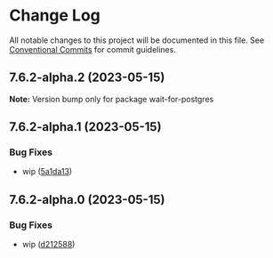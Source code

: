 # Change Log

All notable changes to this project will be documented in this file.
See [Conventional Commits](https://conventionalcommits.org) for commit guidelines.

## 7.6.2-alpha.2 (2023-05-15)

**Note:** Version bump only for package wait-for-postgres





## 7.6.2-alpha.1 (2023-05-15)


### Bug Fixes

* wip ([5a1da13](https://github.com/SocialGouv/docker/commit/5a1da13fa2524dd98ac77194b7a544957880f4f6))





## 7.6.2-alpha.0 (2023-05-15)


### Bug Fixes

* wip ([d212588](https://github.com/SocialGouv/docker/commit/d212588d02c022d92a1a76a11217ba8d176a0ca9))
